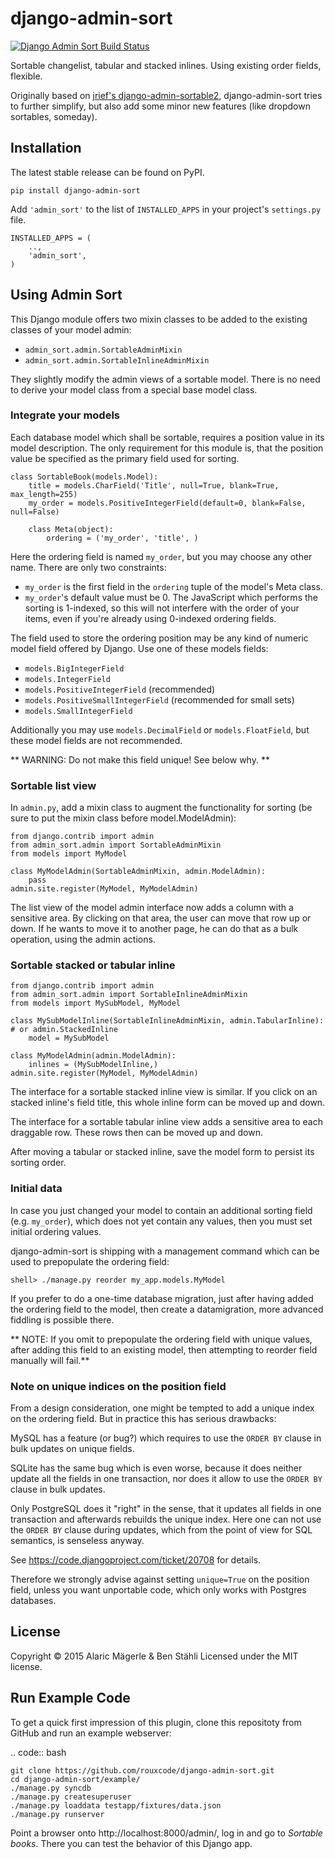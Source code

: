 # django-admin-sort

[![Django Admin Sort Build Status](https://travis-ci.org/rouxcode/django-admin-sort.svg "Django Admin Sort Build Status")](https://travis-ci.org/rouxcode/django-admin-sort)

Sortable changelist, tabular and stacked inlines. Using existing order fields, flexible.

Originally based on [jrief's django-admin-sortable2](https://github.com/jrief/django-admin-sortable2),
django-admin-sort tries to further simplify, but also add some minor new features (like dropdown sortables, someday).

## Installation

The latest stable release can be found on PyPI.

	pip install django-admin-sort

Add ``'admin_sort'`` to the list of ``INSTALLED_APPS`` in your project's ``settings.py`` file.

	INSTALLED_APPS = (
	    ..,
	    'admin_sort',
	)


## Using Admin Sort

This Django module offers two mixin classes to be added to the existing classes of your model
admin:

* ``admin_sort.admin.SortableAdminMixin``
* ``admin_sort.admin.SortableInlineAdminMixin``

They slightly modify the admin views of a sortable model. There is no need to derive your model
class from a special base model class.


### Integrate your models

Each database model which shall be sortable, requires a position value in its model description. The only requirement
for this module is, that the position value be specified as the primary field used for sorting.

	class SortableBook(models.Model):
	    title = models.CharField('Title', null=True, blank=True, max_length=255)
	    my_order = models.PositiveIntegerField(default=0, blank=False, null=False)

	    class Meta(object):
	        ordering = ('my_order', 'title', )

Here the ordering field is named ``my_order``, but you may choose any other name. There are only
two constraints:

* ``my_order`` is the first field in the ``ordering`` tuple of the model's Meta class.
* ``my_order``'s default value must be 0. The JavaScript which performs the sorting is 1-indexed,
	so this will not interfere with the order of your items, even if you're already using 0-indexed
	ordering fields.

The field used to store the ordering position may be any kind of numeric model field offered by
Django. Use one of these models fields:

* ``models.BigIntegerField``
* ``models.IntegerField``
* ``models.PositiveIntegerField`` (recommended)
* ``models.PositiveSmallIntegerField`` (recommended for small sets)
* ``models.SmallIntegerField``

Additionally you may use ``models.DecimalField`` or ``models.FloatField``, but these model fields
are not recommended.

** WARNING: Do not make this field unique! See below why. **


### Sortable list view

In ``admin.py``, add a mixin class to augment the functionality for sorting (be sure to put the
mixin class before model.ModelAdmin):

	from django.contrib import admin
	from admin_sort.admin import SortableAdminMixin
	from models import MyModel

	class MyModelAdmin(SortableAdminMixin, admin.ModelAdmin):
	    pass
	admin.site.register(MyModel, MyModelAdmin)

The list view of the model admin interface now adds a column with a sensitive area.
By clicking on that area, the user can move that row up or down. If he wants to move it to another
page, he can do that as a bulk operation, using the admin actions.


### Sortable stacked or tabular inline

	from django.contrib import admin
	from admin_sort.admin import SortableInlineAdminMixin
	from models import MySubModel, MyModel

	class MySubModelInline(SortableInlineAdminMixin, admin.TabularInline):  # or admin.StackedInline
	    model = MySubModel

	class MyModelAdmin(admin.ModelAdmin):
	    inlines = (MySubModelInline,)
	admin.site.register(MyModel, MyModelAdmin)

The interface for a sortable stacked inline view is similar. If you click on an stacked
inline's field title, this whole inline form can be moved up and down.

The interface for a sortable tabular inline view adds a sensitive area to each draggable row. These
rows then can be moved up and down.

After moving a tabular or stacked inline, save the model form to persist
its sorting order.


### Initial data

In case you just changed your model to contain an additional sorting
field (e.g. ``my_order``), which does not yet contain any values, then
you must set initial ordering values.

django-admin-sort is shipping with a management command which can be used to prepopulate
the ordering field:

	shell> ./manage.py reorder my_app.models.MyModel

If you prefer to do a one-time database migration, just after having added the ordering field
to the model, then create a datamigration, more advanced fiddling is possible there.

** NOTE: If you omit to prepopulate the ordering field with unique values, after adding this field
          to an existing model, then attempting to reorder field manually will fail.**


### Note on unique indices on the position field

From a design consideration, one might be tempted to add a unique index on the ordering field. But
in practice this has serious drawbacks:

MySQL has a feature (or bug?) which requires to use the ``ORDER BY`` clause in bulk updates on
unique fields.

SQLite has the same bug which is even worse, because it does neither update all the fields in one
transaction, nor does it allow to use the ``ORDER BY`` clause in bulk updates.

Only PostgreSQL does it "right" in the sense, that it updates all fields in one transaction and
afterwards rebuilds the unique index. Here one can not use the ``ORDER BY`` clause during updates,
which from the point of view for SQL semantics, is senseless anyway.

See https://code.djangoproject.com/ticket/20708 for details.

Therefore we strongly advise against setting ``unique=True`` on the position field, unless you want
unportable code, which only works with Postgres databases.


## License

Copyright © 2015 Alaric Mägerle & Ben Stähli
Licensed under the MIT license.


## Run Example Code

To get a quick first impression of this plugin, clone this repositoty
from GitHub and run an example webserver:

.. code:: bash

	git clone https://github.com/rouxcode/django-admin-sort.git
	cd django-admin-sort/example/
	./manage.py syncdb
	./manage.py createsuperuser
	./manage.py loaddata testapp/fixtures/data.json
	./manage.py runserver

Point a browser onto http://localhost:8000/admin/, log in and go to *Sortable books*. There you can
test the behavior of this Django app.

